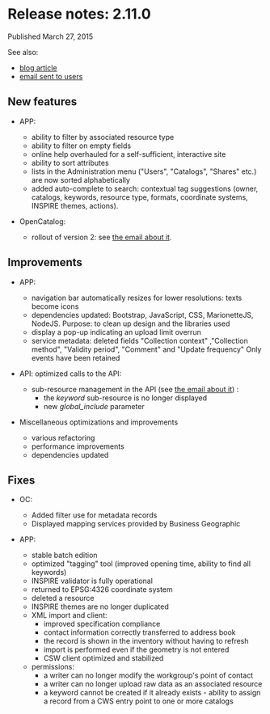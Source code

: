 # Release notes: 2.11.0

Published March 27, 2015

See also:
* [blog article](http://blog.isogeo.com/isogeo-v2-11-plateforme-user-friendly)
* [email sent to users](http://eepurl.com/bhQtIn)

## New features

* APP:
	- ability to filter by associated resource type
	- ability to filter on empty fields
	- online help overhauled for a self-sufficient, interactive site
	- ability to sort attributes
	- lists in the Administration menu ("Users", "Catalogs", "Shares" etc.) are now sorted alphabetically
	- added auto-complete to search: contextual tag suggestions (owner, catalogs, keywords, resource type, formats, coordinate systems, INSPIRE themes, actions).

* OpenCatalog:
	- rollout of version 2: see [the email about it](http://eepurl.com/bfpoQb).

## Improvements

* APP:
	- navigation bar automatically resizes for lower resolutions: texts become icons
	- dependencies updated: Bootstrap, JavaScript, CSS, MarionetteJS, NodeJS. Purpose: to clean up design and the libraries used
	- display a pop-up indicating an upload limit overrun
	- service metadata: deleted fields "Collection context" ,"Collection method", "Validity period", "Comment" and "Update frequency" Only events have been retained

* API: optimized calls to the API:
	- sub-resource management in the API (see [the email about it](http://eepurl.com/bfJQsn)) :
	    + the *keyword* sub-resource is no longer displayed
	    + new *global_include* parameter

* Miscellaneous optimizations and improvements
	- various refactoring
	- performance improvements
	- dependencies updated

## Fixes

* OC:
	- Added filter use for metadata records
	- Displayed mapping services provided by Business Geographic

* APP:
	- stable batch edition
	- optimized "tagging" tool (improved opening time, ability to find all keywords)
	- INSPIRE validator is fully operational
	- returned to EPSG:4326 coordinate system
	- deleted a resource
	- INSPIRE themes are no longer duplicated
	- XML import and client:
		+ improved specification compliance
		+ contact information correctly transferred to address book
		+ the record is shown in the inventory without having to refresh
		+ import is performed even if the geometry is not entered
		+ CSW client optimized and stabilized

	* permissions:
		- a writer can no longer modify the workgroup's point of contact
		- a writer can no longer upload raw data as an associated resource
		- a keyword cannot be created if it already exists		- ability to assign a record from a CWS entry point to one or more catalogs

